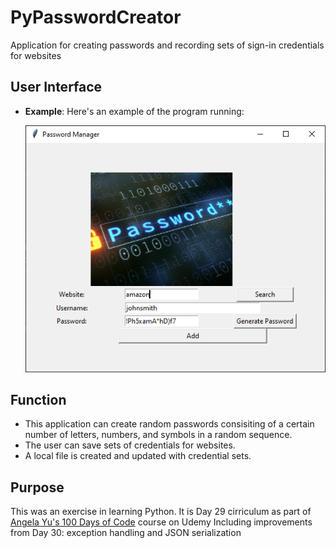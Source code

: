 # PyPasswordCreator
Application for creating passwords and recording sets of sign-in credentials for websites

## User Interface

- **Example**: Here's an example of the program running:

  ![Program Example Image](/doc/pypasswordcreatorpic.png)
  
## Function

* This application can create random passwords consisiting of a certain number of letters, numbers, and symbols in a random sequence.
* The user can save sets of credentials for websites.
* A local file is created and updated with credential sets.

## Purpose

This was an exercise in learning Python.
It is Day 29 cirriculum as part of [Angela Yu's 100 Days of Code](https://www.udemy.com/course/100-days-of-code/) course on Udemy
Including improvements from Day 30: exception handling and JSON serialization

